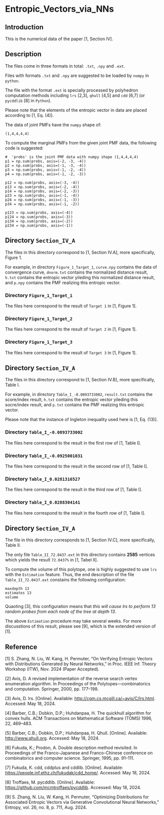 # Entropic_Vectors_via_NNs

## Introduction
This is the numerical data of the paper [1, Section IV].


## Description
The files come in three formats in total: `.txt`, `.npy` and `.ext`.

Files with formats `.txt` and `.npy` are suggested to be loaded by `numpy` in `python`.

The file with the format `.ext` is specially processed by polyhedron computation methods including `lrs` [2,3], `qhull` [4,5] and `cdd` [6,7] (or `pycddlib` [8] in `Python`).

Please note that the elements of the entropic vector in data are placed according to [1, Eq. (4)].

The data of joint PMFs have the `numpy` shape of:
```
(1,4,4,4,4)
```
To compute the marginal PMFs from the given joint PMF data, the following code is suggested:
```
#  'probs' is the joint PMF data with numpy shape (1,4,4,4,4)
p1 = np.sum(probs, axis=(-2, -3, -4))
p2 = np.sum(probs, axis=(-1, -3, -4))
p3 = np.sum(probs, axis=(-1, -2, -4))
p4 = np.sum(probs, axis=(-1, -2, -3))

p12 = np.sum(probs, axis=(-3, -4))
p13 = np.sum(probs, axis=(-2, -4))
p14 = np.sum(probs, axis=(-2, -3))
p23 = np.sum(probs, axis=(-1, -4))
p24 = np.sum(probs, axis=(-1, -3))
p34 = np.sum(probs, axis=(-1, -2))

p123 = np.sum(probs, axis=(-4))
p124 = np.sum(probs, axis=(-3))
p134 = np.sum(probs, axis=(-2))
p234 = np.sum(probs, axis=(-1))
```


## Directory `Section_IV_A`
The files in this directory correspond to [1, Section IV.A], more specifically, Figure 1.

For example, in directory `Figure_1_Target_1`, `curve.npy` contains the data of convergence curve, `dnorm.txt` contains the normalized distance result, `h.txt` contains the entropic vector yileding this normalized distance result, and `p.npy` contains the PMF realizing this entropic vector.

### Directory `Figure_1_Target_1`
The files here correspond to the result of `Target 1` in [1, Figure 1].

### Directory `Figure_1_Target_2`
The files here correspond to the result of `Target 2` in [1, Figure 1].

### Directory `Figure_1_Target_3`
The files here correspond to the result of `Target 3` in [1, Figure 1].


## Directory `Section_IV_A`
The files in this directory correspond to [1, Section IV.B], more specifically, Table I.

For example, in directory `Table_I_-0.0893733002`, `result.txt` contains the score/index result, `h.txt` contains the entropic vector yileding this socre/index result, and `p.txt` contains the PMF realizing this entropic vector.

Please note that the instance of Ingleton inequality used here is [1, Eq. (13)].

### Directory `Table_I_-0.0893733002`
The files here correspond to the result in the first row of [1, Table I].

### Directory `Table_I_-0.0925001031`
The files here correspond to the result in the second row of [1, Table I].

### Directory `Table_I_0.0281316527`
The files here correspond to the result in the third row of [1, Table I].

### Directory `Table_I_0.0288304141`
The files here correspond to the result in the fourth row of [1, Table I].


## Directory `Section_IV_A`
The file in this directory corresponds to [1, Section IV.C], more specifically, Table II.

The only file `Table_II_72.0437.ext` in this directory contains **2585** vertices which yields the result `72.0437%` in [1, Tabel II].

To compute the volume of this polytope, one is highly suggested to use `lrs` with the `Estimation` feature.
Thus, the end description of the file `Table_II_72.0437.ext` constains the following configuration:
```
maxdepth 13
estimates 13
volume
```
Quaoting [3], this configuration means that *this will cause lrs to perform 13 random probes from each node of the tree at depth 13*.

The above `Estimation` procedure may take several weeks.
For more discusstions of this result, please see [9], which is the extended version of [1].


## Reference
[1] S. Zhang, N. Liu, W. Kang, H. Permuter, “On Verifying Entropic Vectors with Distributions Generated by Neural Networks,” in Proc. IEEE Inf. Theory Workshop (ITW), Nov. 2024 (Paper Accepted).

[2] Avis, D. A revised implementation of the reverse search vertex enumeration algorithm. In Proceedings of the Polytopes—combinatorics and computation. Springer, 2000, pp. 177–198.

[3] Avis, D. lrs. [Online]. Available: http://cgm.cs.mcgill.ca/~avis/C/lrs.html. Accessed: May 18, 2024.

[4] Barber, C.B.; Dobkin, D.P.; Huhdanpaa, H. The quickhull algorithm for convex hulls. ACM Transactions on Mathematical Software (TOMS) 1996, 22, 469–483.

[5] Barber, C.B.; Dobkin, D.P.; Huhdanpaa, H. Qhull. [Online]. Available: http://www.qhull.org. Accessed: May 18, 2024.

[6] Fukuda, K.; Prodon, A. Double description method revisited. In Proceedings of the Franco-Japanese and Franco-Chinese conference on combinatorics and computer science. Springer, 1995, pp. 91–111.

[7] Fukuda, K. cdd, cddplus and cddlib. [Online]. Available: https://people.inf.ethz.ch/fukudak/cdd_home/. Accessed: May 18, 2024.

[8] Troffaes, M. pycddlib. [Online]. Available: https://github.com/mcmtroffaes/pycddlib. Accessed: May 18, 2024. 

[9] S. Zhang, N. Liu, W. Kang, H. Permuter, “Optimizing Distributions for Associated Entropic Vectors via Generative Convolutional Neural Networks,” Entropy, vol. 26, no. 8, p. 711, Aug. 2024.

